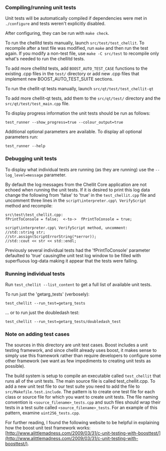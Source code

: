 ### Compiling/running unit tests

Unit tests will be automatically compiled if dependencies were met in `./configure`
and tests weren't explicitly disabled.

After configuring, they can be run with `make check`.

To run the chellitd tests manually, launch `src/test/test_chellit`. To recompile
after a test file was modified, run `make` and then run the test again. If you
modify a non-test file, use `make -C src/test` to recompile only what's needed
to run the chellitd tests.

To add more chellitd tests, add `BOOST_AUTO_TEST_CASE` functions to the existing
.cpp files in the `test/` directory or add new .cpp files that
implement new BOOST_AUTO_TEST_SUITE sections.

To run the chellit-qt tests manually, launch `src/qt/test/test_chellit-qt`

To add more chellit-qt tests, add them to the `src/qt/test/` directory and
the `src/qt/test/test_main.cpp` file.

To display progress information the unit tests should be run as follows:

`test_runner --show_progress=true --colour_output=true`

Additional optional parameters are available. To display all optional parameters run:

`test_runner --help`

### Debugging unit tests

To display what individual tests are running (as they are running) use the
`--log_level=message` parameter.  

By default the log messages from the Chellit Core application are not echoed 
when running the unit tests.  If it is desired to print this log data change 
the following from 'false' to 'true' in the `test_chellit.cpp` file and uncomment
three lines in the `script\interpreter.cpp\ VerifyScript` method and recompile:

    src\test\test_chellit.cpp:
    fPrintToConsole = false;  <-to->  fPrintToConsole = true;

    script\interpreter.cpp\ VerifyScript method, uncomment:
    //std::string str;
    //str.assign(ScriptErrorString(*serror));
    //std::cout << str << std::endl;

Previously several individual tests had the 'fPrintToConsole' parameter defaulted to 
'true' causingthe unit test log window to be filled with superfluous log-data making 
it appear that the tests were failing.

### Running individual tests

Run `test_chellit --list_content` to get a full list of available unit tests.

To run just the 'getarg_tests' (verbosely):

    test_chellit --run_test=getarg_tests

... or to run just the doubledash test:

    test_chellit --run_test=getarg_tests/doubledash_test

### Note on adding test cases

The sources in this directory are unit test cases.  Boost includes a
unit testing framework, and since chellit already uses boost, it makes
sense to simply use this framework rather than require developers to
configure some other framework (we want as few impediments to creating
unit tests as possible).

The build system is setup to compile an executable called `test_chellit`
that runs all of the unit tests.  The main source file is called
test_chellit.cpp. To add a new unit test file to our test suite you need 
to add the file to `src/Makefile.test.include`. The pattern is to create 
one test file for each class or source file for which you want to create 
unit tests.  The file naming convention is `<source_filename>_tests.cpp` 
and such files should wrap their tests in a test suite 
called `<source_filename>_tests`. For an example of this pattern, 
examine `uint256_tests.cpp`.

For further reading, I found the following website to be helpful in
explaining how the boost unit test framework works:
[http://www.alittlemadness.com/2009/03/31/c-unit-testing-with-boosttest/](http://www.alittlemadness.com/2009/03/31/c-unit-testing-with-boosttest/).
